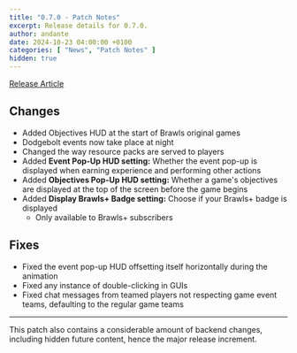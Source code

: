 ```yaml
---
title: "0.7.0 - Patch Notes"
excerpt: Release details for 0.7.0.
author: andante
date: 2024-10-23 04:00:00 +0100
categories: [ "News", "Patch Notes" ]
hidden: true
---
```


[Release Article](/posts/maintenance-patch-23-10-2024)

## Changes

- Added Objectives HUD at the start of Brawls original games
- Dodgebolt events now take place at night
- Changed the way resource packs are served to players
- Added **Event Pop-Up HUD setting:** Whether the event pop-up is displayed when earning experience and performing other actions
- Added **Objectives Pop-Up HUD setting:** Whether a game's objectives are displayed at the top of the screen before the game begins
- Added **Display Brawls+ Badge setting:** Choose if your Brawls+ badge is displayed
    - Only available to Brawls+ subscribers

## Fixes

- Fixed the event pop-up HUD offsetting itself horizontally during the animation
- Fixed any instance of double-clicking in GUIs
- Fixed chat messages from teamed players not respecting game event teams, defaulting to the regular game teams

---

This patch also contains a considerable amount of backend changes, including hidden future content, hence the major release increment.
